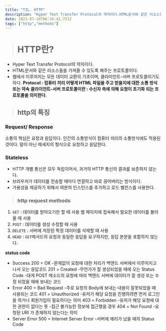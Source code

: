 ```yaml
---
title: "TIL. HTTP"
description: "Hyper Text Transfer Protocol의 약자이다.HTML문서와 같은 리소스들을 가져올 수 있도록 해주는 프로토콜이다.웹에서 이루어지는 모든 데이터 교환의 기초이며, 클라이언트-서버 프로토콜이기도 하다.Protocol : 컴퓨터 끼리 어떻게 HTML 파일을"
date: 2021-07-16T06:34:42.721Z
tags: ["http","methods"]
---
```

># HTTP란?

- Hyper Text Transfer Protocol의 약자이다.
- HTML문서와 같은 리소스들을 가져올 수 있도록 해주는 프로토콜이다.
- 웹에서 이루어지는 모든 데이터 교환의 기초이며, 클라이언트-서버 프로토콜이기도 하다.
**Protocol : 컴퓨터 끼리 어떻게 HTML 파일을 주고 받을지에 대한 소통 방식 또는 약속**
**클라이언트-서버 프로토콜이란 : 수신자 측에 의해 요청이 초기화 되는 프로토콜을 의미한다.**

>## http의 특징

### Request/ Response
  소통의 핵심은 요청과 응답이다.
  인간의 소통방식이 컴퓨터 끼리의 소통방식에도 적용된 것이다.
  말이 아닌 메세지의 형식으로 요청하고 응답한다.
  
### Stateless

- HTTP 개별 통신은 모두 독립이어서, 과거의 HTTP 통신의 결과를 보존하지 않는다.
- 브라우저가 데이터를 전송할 때마다 연결하고 바로 끊어버리는 방식이다.
- 가용성을 제공하기 위해서 여분의 인스턴스를 추가하고 로드 벨런스를 사용한다.

>### http request methods

1. <code>GET</code> : 데이터를 받아오기만 할 때 사용 
웹 페이지에 접속해서 필요한 데이터를 불러올 때 사용
2. <code>POST</code> : 데이터를 생성 수정할 때 사용
3. <code>DELETE</code> : 서버에 저장된 특정 데이터를 삭제할 때 사용
4. <code>HEAD</code> : <code>GET</code>메서드의 요청과 동일한 응답을 요구하지만, 응답 본문을 포함하지 않는다.

**status code**

- Success 
200 = OK
 -문제없이 요청에 대한 처리가 백엔드 서버에서 이루어지고 나서 오는 응답코드
201 = Created
-무언가가 잘 생성되었을 때에 오는 Status Code
-대게 POST 메소드의 요청에 따라 백엔드 서버에 데이터가 잘 생성 또는 수정 되었을 때에 보내는 코드
- Error 
400 = Bad Request
-주로 요청의 Body에 보내는 내용이 잘못되었을 때 사용되는 코드
401 = Unauthorized
-유저가 해당 요청을 진행하려면 먼저 로그인을 하거나 회원가입이 필요하다는 의미
403 = Forbidden
-유저가 해당 요청에 대한 권한이 없다는 뜻
-접근 불가능한 정보에 접근했을 경우
404 = Not Found
-요청된 URI 가 존재하지 않는다는 의미
- Server Error
500 = Internet Server Error
-서버에 에러가 났을 때의 Status Code
